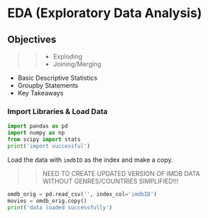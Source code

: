 # EDA (Exploratory Data Analysis)

## Objectives

>>* Exploding
>>* Joining/Merging 
* Basic Descriptive Statistics
* Groupby Statements
* Key Takeaways

### Import Libraries & Load Data

```python
import pandas as pd
import numpy as np
from scipy import stats
print('import successful')
```

Load the data with `imdbID` as the index and make a copy.

>>NEED TO CREATE UPDATED VERSION OF IMDB DATA WITHOUT GENRES/COUNTRIES SIMPLIFIED!!!

```python
omdb_orig = pd.read_csv('', index_col='imdbID')
movies = omdb_orig.copy()
print('data loaded successfully')
```


